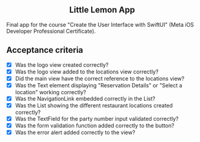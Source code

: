<h2 align="center">
  Little Lemon App
</h2>

Final app for the course "Create the User Interface with SwiftUI" (Meta iOS Developer Professional Certificate).

## Acceptance criteria
- [x] Was the logo view created correctly?
- [x] Was the logo view added to the locations view correctly?
- [x] Did the main view have the correct reference to the locations view?
- [x] Was the Text element displaying "Reservation Details" or "Select a location" working correctly?
- [x] Was the NavigationLink embedded correctly in the List?
- [x] Was the List showing the different restaurant locations created correctly?
- [x] Was the TextField for the party number input validated correctly?
- [x] Was the form validation function added correctly to the button?
- [x] Was the error alert added correctly to the view?
